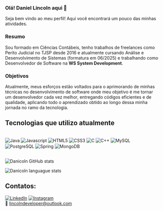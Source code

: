 ### Olá! Daniel Lincoln aqui 👋

Seja bem vindo ao meu perfil! Aqui você encontrará um pouco das minhas atividades.

### Resumo
<p>  Sou formado em Ciências Contábeis, tenho trabalhos de freelances como Perito Judicial no TJSP desde 2016 e atualmente cursando Análise e Desenvolvimento de Sistemas (formatura em 06/2025) e trabalhando como Desenvolvedor de Software na <strong>WS System Development</strong>.

### Objetivos
<p>  Atualmente, meus esforços estão voltados para o aprimorando de minhas técnicas no desenvolvimento de software onde meu objetivo é me tornar um desenvolvedor cada vez melhor, entregando códigos eficientes e de qualidade, aplicando todo o aprendizado obtido ao longo dessa minha jornada no ramo da tecnologia.</p>
 
## Tecnologias que utilizo atualmente

<div style="display: inline_block"><br/>
  <img align="center" alt="Java" src="https://img.shields.io/badge/Java-ED8B00?style=for-the-badge&logo=java&logoColor=white" />
  <img align="center" alt="Javascript" src="https://img.shields.io/badge/JavaScript-F7DF1E?style=for-the-badge&logo=javascript&logoColor=black" />
  <img align="center" alt="HTML5" src="https://img.shields.io/badge/HTML5-E34F26?style=for-the-badge&logo=html5&logoColor=white" />
  <img align="center" alt="CSS3" src="https://img.shields.io/badge/CSS3-1572B6?style=for-the-badge&logo=css3&logoColor=white" />
   <img align="center" alt="C" src="https://img.shields.io/badge/C-00599C?style=for-the-badge&logo=c&logoColor=white" />
    <img align="center" alt="C++" src="https://img.shields.io/badge/C%2B%2B-00599C?style=for-the-badge&logo=c%2B%2B&logoColor=white" />
   <img align="center" alt="MySQL" src="https://img.shields.io/badge/MySQL-00000F?style=for-the-badge&logo=mysql&logoColor=white" />
  <img align="center" alt="PostgreSQL" src="https://img.shields.io/badge/PostgreSQL-316192?style=for-the-badge&logo=postgresql&logoColor=white" />
   <img align="center" alt="Spring" src="https://img.shields.io/badge/Spring-6DB33F?style=for-the-badge&logo=spring&logoColor=white" />
  <img align="center" alt="MongoDB" src="https://img.shields.io/badge/MongoDB-4EA94B?style=for-the-badge&logo=mongodb&logoColor=white" />
  </div><br/>
  
  ![Danicoln GitHub stats](https://github-readme-stats.vercel.app/api?username=danicoln&show_icons=true&theme=dark)

![Danicoln languague stats](https://github-readme-stats.vercel.app/api/top-langs/?username=danicoln&layout=compact)
  
## Contatos:
[![LinkedIn](https://img.shields.io/badge/LinkedIn-0077B5?style=for-the-badge&logo=linkedin&logoColor=white)](https://www.linkedin.com/in/daniellincolndev/)
[![Instagram](https://img.shields.io/badge/Instagram-E4405F?style=for-the-badge&logo=instagram&logoColor=white)](https://www.instagram.com/lincolndeveloper/)
</br>📧 lincolndeveloper@outlook.com
